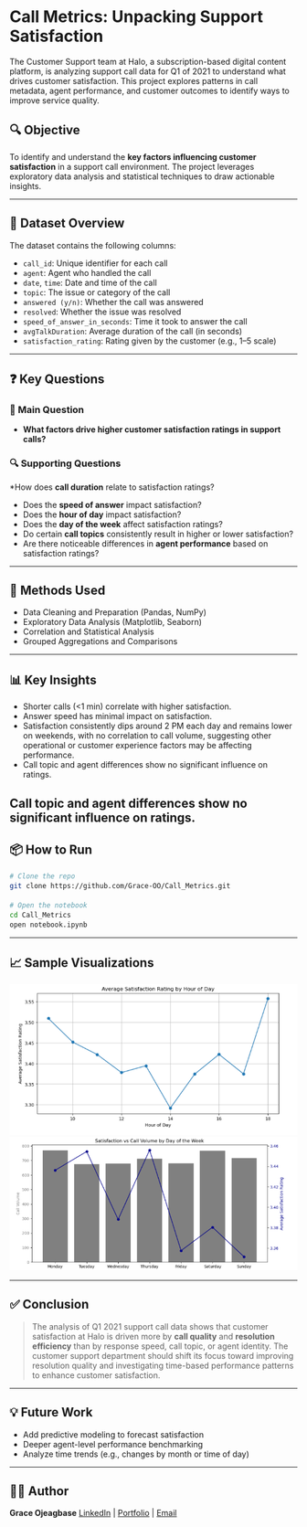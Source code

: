 # Call Metrics: Unpacking Support Satisfaction
The Customer Support team at Halo, a subscription-based digital content platform, is analyzing support call data for Q1 of 2021 to understand what drives customer satisfaction. This project explores patterns in call metadata, agent performance, and customer outcomes to identify ways to improve service quality.

## 🔍 Objective

To identify and understand the **key factors influencing customer satisfaction** in a support call environment. The project leverages exploratory data analysis and statistical techniques to draw actionable insights.

---

## 📁 Dataset Overview

The dataset contains the following columns:

* `call_id`: Unique identifier for each call
* `agent`: Agent who handled the call
* `date`, `time`: Date and time of the call
* `topic`: The issue or category of the call
* `answered (y/n)`: Whether the call was answered
* `resolved`: Whether the issue was resolved
* `speed_of_answer_in_seconds`: Time it took to answer the call
* `avgTalkDuration`: Average duration of the call (in seconds)
* `satisfaction_rating`: Rating given by the customer (e.g., 1–5 scale)

---

## ❓ Key Questions

### 🎯 Main Question

* **What factors drive higher customer satisfaction ratings in support calls?**

### 🔍 Supporting Questions

*How does **call duration** relate to satisfaction ratings?
* Does the **speed of answer** impact satisfaction?
* Does the **hour of day** impact satisfaction?
* Does the **day of the week** affect satisfaction ratings?
* Do certain **call topics** consistently result in higher or lower satisfaction?
* Are there noticeable differences in **agent performance** based on satisfaction ratings?

---

## 🧪 Methods Used

* Data Cleaning and Preparation (Pandas, NumPy)
* Exploratory Data Analysis (Matplotlib, Seaborn)
* Correlation and Statistical Analysis
* Grouped Aggregations and Comparisons

---

## 📊 Key Insights

* Shorter calls (<1 min) correlate with higher satisfaction.
* Answer speed has minimal impact on satisfaction.
* Satisfaction consistently dips around 2 PM each day and remains lower on weekends, with no correlation to call volume, suggesting other operational or customer experience factors may be affecting performance.
* Call topic and agent differences show no significant influence on ratings.

Call topic and agent differences show no significant influence on ratings.
---

## 📦 How to Run

```bash
# Clone the repo
git clone https://github.com/Grace-OO/Call_Metrics.git

# Open the notebook
cd Call_Metrics
open notebook.ipynb
```

---

## 📈 Sample Visualizations

![Average satisfaction by time of the day](Average_satisfaction_by_time_of_the_day.png)
![Satisfaction by duration of call](satisfaction_by_call_volume.png)

---

## ✅ Conclusion

> The analysis of Q1 2021 support call data shows that customer satisfaction at Halo is driven more by **call quality** and **resolution efficiency** than by response speed, call topic, or agent identity.
> The customer support department should shift its focus toward improving resolution quality and investigating time-based performance patterns to enhance customer satisfaction.

---

## 💡 Future Work

* Add predictive modeling to forecast satisfaction
* Deeper agent-level performance benchmarking
* Analyze time trends (e.g., changes by month or time of day)

---

## 🧑‍💻 Author

**Grace Ojeagbase**
[LinkedIn](www.) | [Portfolio](www.) | [Email](gojeagbase@gmail.com)
